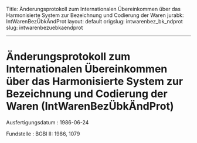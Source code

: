 Title: Änderungsprotokoll zum Internationalen Übereinkommen über das Harmonisierte
  System zur Bezeichnung und Codierung der Waren
jurabk: IntWarenBezÜbkÄndProt
layout: default
origslug: intwarenbez_bk_ndprot
slug: intwarenbezuebkaendprot

---

# Änderungsprotokoll zum Internationalen Übereinkommen über das Harmonisierte System zur Bezeichnung und Codierung der Waren (IntWarenBezÜbkÄndProt)

Ausfertigungsdatum
:   1986-06-24

Fundstelle
:   BGBl II: 1986, 1079

